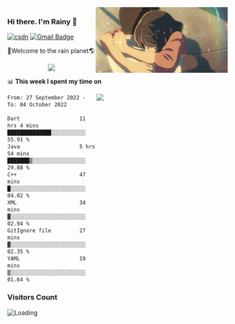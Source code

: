 <img  align='right' height="150" src="https://github.com/LikeRainDay/LikeRainDay/blob/master/pic/img_rain_1.gif?raw=true">



### Hi there. I'm Rainy :lemon:

[![csdn](https://img.shields.io/badge/-csdn-c14438?style=flat-square&logo=c&logoColor=white)](https://blog.csdn.net/qq_15807167)
[![Gmail Badge](https://img.shields.io/badge/-gmail-c14438?style=flat-square&logo=Gmail&logoColor=white&link=mailto:houshuai0816@gmail.com)](mailto:houshuai0816@gmail.com)

🚀Welcome to the rain planet🌎

<center>
<img align='center'  src="https://source.unsplash.com/random/1200x600">
</center>

📊 **This week I spent my time on**

<img align='right'   width="300" src="https://github-readme-stats.vercel.app/api?username=LikeRainDay&show_icons=true&title_color=fff&icon_color=79ff97&text_color=9f9f9f&bg_color=151515&count_private=true">

<!--START_SECTION:waka-->

```text
From: 27 September 2022 - To: 04 October 2022

Dart                   11 hrs 4 mins   ██████████████░░░░░░░░░░░   55.91 %
Java                   5 hrs 54 mins   ███████▒░░░░░░░░░░░░░░░░░   29.88 %
C++                    47 mins         █░░░░░░░░░░░░░░░░░░░░░░░░   04.02 %
XML                    34 mins         ▓░░░░░░░░░░░░░░░░░░░░░░░░   02.94 %
GitIgnore file         27 mins         ▓░░░░░░░░░░░░░░░░░░░░░░░░   02.35 %
YAML                   19 mins         ▒░░░░░░░░░░░░░░░░░░░░░░░░   01.64 %
```

<!--END_SECTION:waka-->

### Visitors Count
<img align="left" src = "https://profile-counter.glitch.me/LikeRainDay/count.svg" alt ="Loading">
